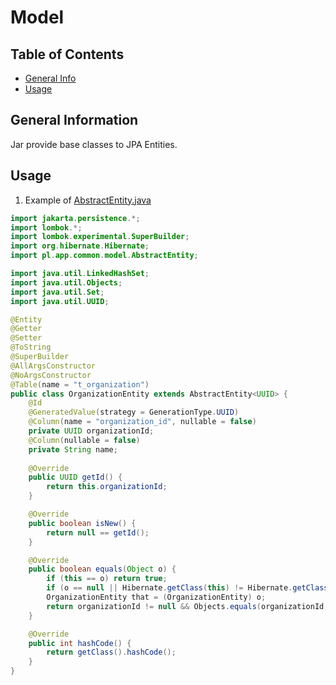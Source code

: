 # Model

## Table of Contents

* [General Info](#general-information)
* [Usage](#usage)

## General Information

Jar provide base classes to JPA Entities.

## Usage

1. Example of [AbstractEntity.java](src%2Fmain%2Fjava%2Fpl%2Fapp%2Fcommon%2Fmodel%2FAbstractEntity.java)

```java
import jakarta.persistence.*;
import lombok.*;
import lombok.experimental.SuperBuilder;
import org.hibernate.Hibernate;
import pl.app.common.model.AbstractEntity;

import java.util.LinkedHashSet;
import java.util.Objects;
import java.util.Set;
import java.util.UUID;

@Entity
@Getter
@Setter
@ToString
@SuperBuilder
@AllArgsConstructor
@NoArgsConstructor
@Table(name = "t_organization")
public class OrganizationEntity extends AbstractEntity<UUID> {
    @Id
    @GeneratedValue(strategy = GenerationType.UUID)
    @Column(name = "organization_id", nullable = false)
    private UUID organizationId;
    @Column(nullable = false)
    private String name;
    
    @Override
    public UUID getId() {
        return this.organizationId;
    }

    @Override
    public boolean isNew() {
        return null == getId();
    }

    @Override
    public boolean equals(Object o) {
        if (this == o) return true;
        if (o == null || Hibernate.getClass(this) != Hibernate.getClass(o)) return false;
        OrganizationEntity that = (OrganizationEntity) o;
        return organizationId != null && Objects.equals(organizationId, that.organizationId);
    }

    @Override
    public int hashCode() {
        return getClass().hashCode();
    }
}
```